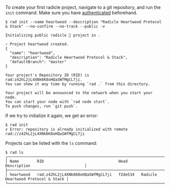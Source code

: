 
To create your first radicle project, navigate to a git repository, and run the
`init` command.  Make sure you have [authenticated](../rad-auth.md) beforehand.

```
$ rad init --name heartwood --description "Radicle Heartwood Protocol & Stack" --no-confirm --no-track --public -v

Initializing public radicle 👾 project in .

✓ Project heartwood created.
{
  "name": "heartwood",
  "description": "Radicle Heartwood Protocol & Stack",
  "defaultBranch": "master"
}

Your project's Repository ID (RID) is rad:z42hL2jL4XNk6K8oHQaSWfMgCL7ji.
You can show it any time by running `rad .` from this directory.

Your project will be announced to the network when you start your node.
You can start your node with `rad node start`.
To push changes, run `git push`.
```

If we try to initialize it again, we get an error:

``` (fail)
$ rad init
✗ Error: repository is already initialized with remote rad://z42hL2jL4XNk6K8oHQaSWfMgCL7ji
```

Projects can be listed with the `ls` command:

```
$ rad ls
╭──────────────────────────────────────────────────────────────────────────────────────────────╮
│ Name        RID                                 Head      Description                        │
├──────────────────────────────────────────────────────────────────────────────────────────────┤
│ heartwood   rad:z42hL2jL4XNk6K8oHQaSWfMgCL7ji   f2de534   Radicle Heartwood Protocol & Stack │
╰──────────────────────────────────────────────────────────────────────────────────────────────╯
```
